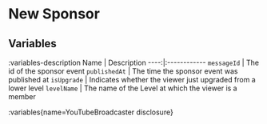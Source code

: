 # New Sponsor

## Variables
:variables-description
Name | Description
----:|:------------
`messageId` | The id of the sponsor event
`publishedAt` | The time the sponsor event was published at
`isUpgrade` | Indicates whether the viewer just upgraded from a lower level
`levelName` | The name of the Level at which the viewer is a member

:variables{name=YouTubeBroadcaster disclosure}